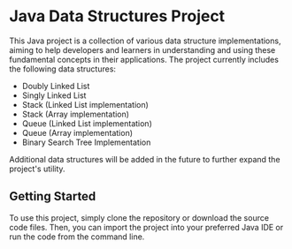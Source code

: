 # Java Data Structures Project

This Java project is a collection of various data structure implementations, aiming to help developers and learners in understanding and using these fundamental concepts in their applications. The project currently includes the following data structures:

- Doubly Linked List
- Singly Linked List
- Stack (Linked List implementation)
- Stack (Array implementation)
- Queue (Linked List implementation)
- Queue (Array implementation)
- Binary Search Tree Implementation

Additional data structures will be added in the future to further expand the project's utility.

## Getting Started

To use this project, simply clone the repository or download the source code files. Then, you can import the project into your preferred Java IDE or run the code from the command line.
